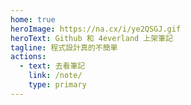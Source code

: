 ```yaml
---
home: true
heroImage: https://na.cx/i/ye2QSGJ.gif
heroText: Github 和 4everland 上架筆記
tagline: 程式設計真的不簡單
actions:
  - text: 去看筆記
    link: /note/
    type: primary
---
```

